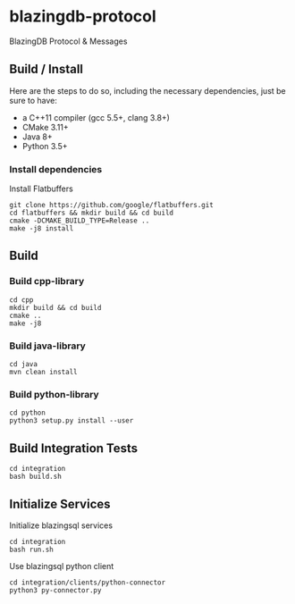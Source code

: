 
# blazingdb-protocol
BlazingDB Protocol &amp; Messages

## Build / Install 

Here are the steps to do so, including the necessary dependencies, just be sure to have:

- a C++11 compiler (gcc 5.5+, clang 3.8+)
- CMake 3.11+
- Java 8+
- Python 3.5+

### Install dependencies

Install Flatbuffers

```
git clone https://github.com/google/flatbuffers.git
cd flatbuffers && mkdir build && cd build
cmake -DCMAKE_BUILD_TYPE=Release ..
make -j8 install
```

## Build

### Build cpp-library
```
cd cpp
mkdir build && cd build
cmake ..
make -j8 
```
### Build java-library
```
cd java
mvn clean install
```

### Build python-library
```
cd python
python3 setup.py install --user
```

## Build Integration Tests

```
cd integration
bash build.sh
```

## Initialize Services

Initialize blazingsql services
```
cd integration
bash run.sh
```

Use blazingsql python client 

```
cd integration/clients/python-connector
python3 py-connector.py
```

